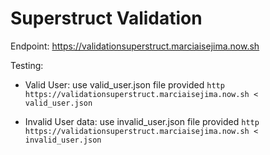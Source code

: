 # Superstruct Validation

Endpoint:
https://validationsuperstruct.marciaisejima.now.sh

Testing:
* Valid User: use valid_user.json file provided
`http https://validationsuperstruct.marciaisejima.now.sh < valid_user.json`

* Invalid User data: use invalid_user.json file provided
`http https://validationsuperstruct.marciaisejima.now.sh < invalid_user.json`

